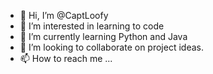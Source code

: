 - 👋 Hi, I’m @CaptLoofy
- 👀 I’m interested in learning to code
- 🌱 I’m currently learning Python and Java
- 💞️ I’m looking to collaborate on project ideas.
- 📫 How to reach me ...

<!---
CaptLoofy/CaptLoofy is a ✨ special ✨ repository because its `README.md` (this file) appears on your GitHub profile.
You can click the Preview link to take a look at your changes.
--->
